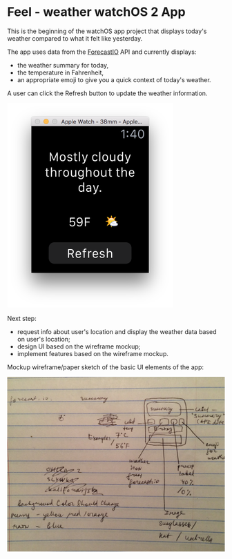 # Feel - weather watchOS 2 App
This is the beginning of the watchOS app project that displays today's weather compared to what it felt like yesterday. 

The app uses data from the [ForecastIO](https://developer.forecast.io/) API and currently displays:
* the weather summary for today, 
* the temperature in Fahrenheit,
* an appropriate emoji to give you a quick context of today's weather. 

A user can click the Refresh button to update the weather information. 


![image](https://github.com/ayunav/Feel-weatherWatchOS2App/blob/master/Screen.Shot.2016-02-25.at.1.40.19.AM.png)

Next step: 

* request info about user's location and display the weather data based on user's location; 
* design UI based on the wireframe mockup; 
* implement features based on the wireframe mockup. 


Mockup wireframe/paper sketch of the basic UI elements of the app: 

![mockup](https://github.com/ayunav/Feel-weatherWatchOS2App/blob/master/FeelWatchOSAppWireframePaperSketch.jpg)
